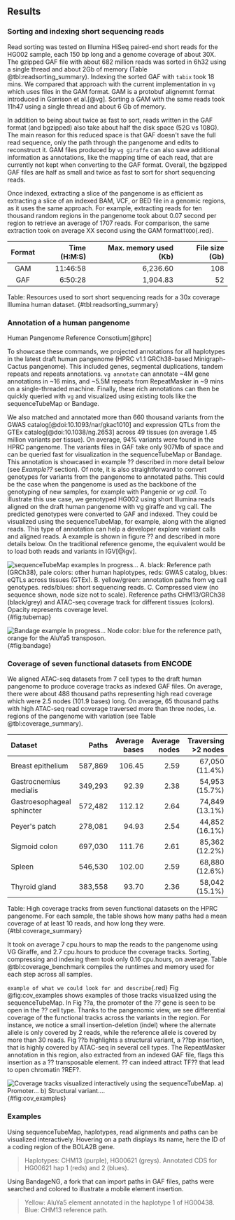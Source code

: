 ## Results

### Sorting and indexing short sequencing reads

Read sorting was tested on Illumina HiSeq paired-end short reads for the HG002 sample, each 150 bp long and a genome coverage of about 30X.
The gzipped GAF file with about 682 million reads was sorted in 6h32 using a single thread and about 2Gb of memory (Table @tbl:readsorting_summary).
Indexing the sorted GAF with `tabix` took 18 mins.
We compared that approach with the current implementation in `vg` which uses files in the GAM format.
GAM is a protobuf alignemnt format introduced in Garrison et al.[@vg].
Sorting a GAM with the same reads took 11h47 using a single thread and about 6 Gb of memory. 

In addition to being about twice as fast to sort, reads written in the GAF format (and bgzipped) also take about half the disk space (52G vs 108G).
The main reason for this reduced space is that GAF doesn't save the full read sequence, only the path through the pangenome and edits to reconstruct it.
GAM files produced by `vg giraffe` can also save additional information as annotations, like the mapping time of each read, that are currently not kept when converting to the GAF format.
Overall, the bgzipped GAF files are half as small and twice as fast to sort for short sequencing reads.

Once indexed, extracting a slice of the pangenome is as efficient as extracting a slice of an indexed BAM, VCF, or BED file in a genomic regions, as it uses the same approach.
For example, extracting reads for ten thousand random regions in the pangenome took about 0.07 second per region to retrieve an average of 1707 reads.
For comparison, the same extraction took on average XX second using the GAM format`TODO`{.red}. 

| Format | Time (H:M:S) | Max. memory used (Kb) | File size (Gb) |
|:------:|-------------:|----------------------:|---------------:|
| GAM    |     11:46:58 |              6,236.60 |            108 |
| GAF    |      6:50:28 |              1,904.83 |             52 |

Table: Resources used to sort short sequencing reads for a 30x coverage Illumina human dataset.
{#tbl:readsorting_summary}

### Annotation of a human pangenome

Human Pangenome Reference Consotium[@hprc]

To showcase these commands, we projected annotations for all haplotypes in the latest draft human pangenome (HPRC v1.1 GRCh38-based Minigraph-Cactus pangenome). 
This included genes, segmental duplications, tandem repeats and repeats annotations. 
`vg annotate` can annotate ~4M gene annotations in ~16 mins, and ~5.5M repeats from RepeatMasker in ~9 mins on a single-threaded machine. 
Finally, these rich annotations can then be quickly queried with `vg` and visualized using existing tools like the sequenceTubeMap or Bandage.

We also matched and annotated more than 660 thousand variants from the GWAS catalog[@doi:10.1093/nar/gkac1010] and expression QTLs from the GTEx catalog[@doi:10.1038/ng.2653] across 49 tissues (on average 1.45 million variants per tissue).
On average, 94% variants were found in the HPRC pangenome.
The variants files in GAF take only 907Mb of space and can be queried fast for visualization in the sequenceTubeMap or Bandage.
This annotation is showcased in example ?? described in more detail below (see *Example??* section).
Of note, it is also straightforward to convert genotypes for variants from the pangenome to annotated paths. 
This could be the case when the pangenome is used as the backbone of the genotyping of new samples, for example with Pangenie or *vg call*.
To illustrate this use case, we genotyped HG002 using short Illumina reads aligned on the draft human pangenome with vg giraffe and vg call.
The predicted genotypes were converted to GAF and indexed.
They could be visualized using the sequenceTubeMap, for example, along with the aligned reads. 
This type of annotation can help a developer explore variant calls and aligned reads. 
A example is shown in figure ?? and described in more details below.
On the traditional reference genome, the equivalent would be to load both reads and variants in IGV[@igv].

![
**sequenceTubeMap examples**
`In progress...`
**A.** *black*: Reference path (GRCh38), *pale colors*: other human haplotypes, *reds*: GWAS catalog, *blues*: eQTLs across tissues (GTEx).
**B.** *yellow*/*green*: annotation paths from `vg call` genotypes. *reds*/*blues*: short sequencing reads.
**C.** Compressed view (no sequence shown, node size not to scale).
Reference paths CHM13/GRCh38 (*black*/*grey*) and ATAC-seq coverage track for different tissues (*colors*).
Opacity represents coverage level.
](figures/tubemap.examples.svg "Tubemap examples"){#fig:tubemap}

![
**Bandage example**
`In progress...`
Node color: *blue* for the reference path, *orange* for the AluYa5 transposon.
](figures/bandage-mei.png "Bandage example"){#fig:bandage}

### Coverage of seven functional datasets from ENCODE

We aligned ATAC-seq datasets from 7 cell types to the draft human pangenome to produce coverage tracks as indexed GAF files. 
On average, there were about 488 thousand paths representing high read coverage which were 2.5 nodes (101.9 bases) long. 
On average, 65 thousand paths with high ATAC-seq read coverage traversed more than three nodes, i.e. regions of the pangenome with variation (see Table @tbl:coverage_summary).

| Dataset                    |   Paths | Average bases | Average nodes | Traversing >2 nodes |
|:---------------------------|--------:|--------------:|--------------:|--------------------:|
| Breast epithelium          | 587,869 |        106.45 |          2.59 |      67,050 (11.4%) |
| Gastrocnemius medialis     | 349,293 |         92.39 |          2.38 |      54,953 (15.7%) |
| Gastroesophageal sphincter | 572,482 |        112.12 |          2.64 |      74,849 (13.1%) |
| Peyer's patch              | 278,081 |         94.93 |          2.54 |      44,852 (16.1%) |
| Sigmoid colon              | 697,030 |        111.76 |          2.61 |      85,362 (12.2%) |
| Spleen                     | 546,530 |        102.00 |          2.59 |      68,880 (12.6%) |
| Thyroid gland              | 383,558 |         93.70 |          2.36 |      58,042 (15.1%) |

Table: High coverage tracks from seven functional datasets on the HPRC pangenome. For each sample, the table shows how many paths had a mean coverage of at least 10 reads, and how long they were.
{#tbl:coverage_summary}

It took on average 7 cpu.hours to map the reads to the pangenome using VG Giraffe, and 2.7 cpu.hours to produce the coverage tracks.
Sorting, compressing and indexing them took only 0.16  cpu.hours, on average.
Table @tbl:coverage_benchmark compiles the runtimes and memory used for each step across all samples.

`example of what we could look for and describe`{.red}
Fig @fig:cov_examples shows examples of those tracks visualized using the sequenceTubeMap.
In Fig ??a, the promoter of the *??* gene is seen to be open in the ?? cell type. 
Thanks to the pangenomic view, we see differential coverage of the functional tracks across the variants in the region.
For instance, we notice a small insertion-deletion (indel) where the alternate allele is only covered by 2 reads, while the reference allele is covered by more than 30 reads.
Fig ??b highlights a structural variant, a ??bp insertion, that is highly covered by ATAC-seq in several cell types.
The RepeatMasker annotation in this region, also extracted from an indexed GAF file, flags this insertion as a ?? transposable element.
?? can indeed attract TF?? that lead to open chromatin ?REF?.

![
**Coverage tracks visualized interactively using the sequenceTubeMap.**
a) Promoter... b) Structural variant....
](figures/wide.png "Wide image"){#fig:cov_examples}


### Examples

Using sequenceTubeMap, haplotypes, read alignments and paths can be visualized interactively. 
Hovering on a path displays its name, here the ID of a coding region of the BOLA2B gene.

> Haplotypes: CHM13 (purple), HG00621 (greys). Annotated CDS for HG00621 hap 1 (reds) and 2 (blues).

Using BandageNG, a fork that can import paths in GAF files, paths were searched and colored to illustrate a mobile element insertion.

> Yellow: AluYa5 element annotated in the haplotype 1 of HG00438. Blue: CHM13 reference path.
